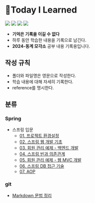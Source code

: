 # 📝Today I Learned

<img src="https://img.shields.io/badge/Git-F05032?style=flat&logo=Git&logoColor=white" /> <img src="https://img.shields.io/badge/Github-181717?style=flat&logo=Github&logoColor=white" /> <img src="https://img.shields.io/badge/Spring-6DB33F?style=flat&logo=Spring&logoColor=white" /> <img src="https://img.shields.io/badge/Spring Boot-6DB33F?style=flat&logo=Spring Boot&logoColor=white" />

- **기억은 기록을 이길 수 없다**
- 하루 동안 학습한 내용을 기록으로 남긴다.
- **2024-동계 모각소** 공부 내용 기록용입니다.
## 작성 규칙
- 폴더와 파일명은 영문으로 작성한다.
- 학습 내용에 대해 자세히 기록한다.
- reference를 명시한다.
## 분류
### Spring
- 스프링 입문
  - [01. 프로젝트 환경설정](Spring/Spring-Beginners/01_settings.md)
  - [02. 스프링 웹 개발 기초](Spring/Spring-Beginners/02_web_development_fundamentals.md)
  - [03. 회원 관리 예제 - 백엔드 개발](Spring/Spring-Beginners/03_example_backend.md)
  - [04. 스프링 빈과 의존관계](Spring/Spring-Beginners/04_spring_beans_and_dependencies.md)
  - [05. 회원 관리 예제 - 웹 MVC 개발](Spring/Spring-Beginners/05_example_web_mvc.md)
  - [06. 스프링 DB 접근 기술](Spring/Spring-Beginners/06_db_access.md)
  - [07. AOP](Spring/Spring-Beginners/07_aop.md)
### git
- [Markdown 문법 정리](Git/markdown_syntax.md)